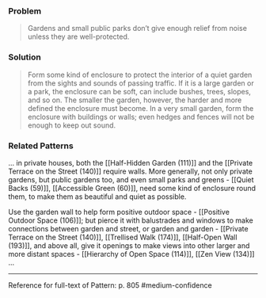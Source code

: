 ### Problem
>Gardens and small public parks don’t give enough relief from noise unless they are well-protected.

### Solution
>Form some kind of enclosure to protect the interior of a quiet garden from the sights and sounds of passing traffic. If it is a large garden or a park, the enclosure can be soft, can include bushes, trees, slopes, and so on. The smaller the garden, however, the harder and more defined the enclosure must become. In a very small garden, form the enclosure with buildings or walls; even hedges and fences will not be enough to keep out sound.

### Related Patterns
... in private houses, both the [[Half-Hidden Garden (111)]] and the [[Private Terrace on the Street (140)]] require walls. More generally, not only private gardens, but public gardens too, and even small parks and greens - [[Quiet Backs (59)]], [[Accessible Green (60)]], need some kind of enclosure round them, to make them as beautiful and quiet as possible.

Use the garden wall to help form positive outdoor space - [[Positive Outdoor Space (106)]]; but pierce it with balustrades and windows to make connections between garden and street, or garden and garden - [[Private Terrace on the Street (140)]], [[Trellised Walk (174)]], [[Half-Open Wall (193)]], and above all, give it openings to make views into other larger and more distant spaces - [[Hierarchy of Open Space (114)]], [[Zen View (134)]] ...

---
Reference for full-text of Pattern: p. 805 #medium-confidence 